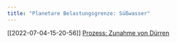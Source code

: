 ```yaml
---
title: "Planetare Belastungsgrenze: Süßwasser"
---
```


[[2022-07-04-15-20-56]] [Prozess: Zunahme von Dürren](2022-07-04-15-22-06.html)